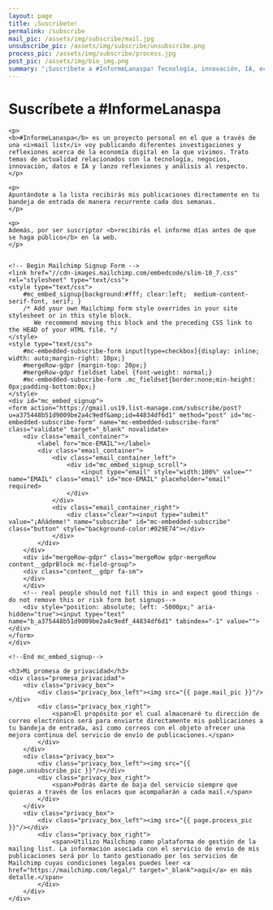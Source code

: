 ```yaml
---
layout: page
title: ¡Suscribete!
permalink: /subscribe
mail_pic: /assets/img/subscribe/mail.jpg
unsubscribe_pic: /assets/img/subscribe/unsubscribe.png
process_pic: /assets/img/subscribe/process.jpg
post_pic: /assets/img/bio_img.png
summary: "¡Suscríbete a #InformeLanaspa! Tecnología, innovación, IA, economía digital y más."
---
```

<div class="subscribe_page">
    <h1>Suscríbete a #InformeLanaspa</h1>

    <p>
    <b>#InformeLanaspa</b> es un proyecto personal en el que a través de una <i>mail list</i> voy publicando diferentes investigaciones y reflexiones acerca de la economía digital en la que vivimos. Trato temas de actualidad relacionados con la tecnología, negocios, innovación, datos e IA y lanzo reflexiones y análisis al respecto.
    </p>

    <p>
    Apuntándote a la lista recibirás mis publicaciones directamente en tu bandeja de entrada de manera recurrente cada dos semanas.
    </p>

    <p>
    Además, por ser suscriptor <b>recibirás el informe días antes de que se haga público</b> en la web.
    </p>


    <!-- Begin Mailchimp Signup Form -->
    <link href="//cdn-images.mailchimp.com/embedcode/slim-10_7.css" rel="stylesheet" type="text/css">
    <style type="text/css">
        #mc_embed_signup{background:#fff; clear:left;  medium-content-serif-font, serif; }
        /* Add your own Mailchimp form style overrides in your site stylesheet or in this style block.
           We recommend moving this block and the preceding CSS link to the HEAD of your HTML file. */
    </style>
    <style type="text/css">
        #mc-embedded-subscribe-form input[type=checkbox]{display: inline; width: auto;margin-right: 10px;}
        #mergeRow-gdpr {margin-top: 20px;}
        #mergeRow-gdpr fieldset label {font-weight: normal;}
        #mc-embedded-subscribe-form .mc_fieldset{border:none;min-height: 0px;padding-bottom:0px;}
    </style>
    <div id="mc_embed_signup">
    <form action="https://gmail.us19.list-manage.com/subscribe/post?u=a375448b51d9009be2a4c9edf&amp;id=44834df6d1" method="post" id="mc-embedded-subscribe-form" name="mc-embedded-subscribe-form" class="validate" target="_blank" novalidate>
        <div class="email_container">
            <label for="mce-EMAIL"></label>
            <div class="email_container">
                <div class="email_container_left">
                    <div id="mc_embed_signup_scroll">
                        <input type="email" style="width:100%" value="" name="EMAIL" class="email" id="mce-EMAIL" placeholder="email" required>
                    </div>
                </div>
                <div class="email_container_right">
                    <div class="clear"><input type="submit" value="¡Añádeme!" name="subscribe" id="mc-embedded-subscribe" class="button" style="background-color:#029E74"></div>
                </div>
            </div>
        </div>
        <div id="mergeRow-gdpr" class="mergeRow gdpr-mergeRow content__gdprBlock mc-field-group">
        <div class="content__gdpr fa-sm"> 
        </div>
        </div>
        <!-- real people should not fill this in and expect good things - do not remove this or risk form bot signups-->
        <div style="position: absolute; left: -5000px;" aria-hidden="true"><input type="text" name="b_a375448b51d9009be2a4c9edf_44834df6d1" tabindex="-1" value=""></div>
    </form>
    </div>

    <!--End mc_embed_signup-->

    <h3>Mi promesa de privacidad</h3>
    <div class="promesa_privacidad">
        <div class="privacy_box">
            <div class="privacy_box_left"><img src="{{ page.mail_pic }}"/></div>
            <div class="privacy_box_right">
                <span>El propósito por el cual almacenaré tu dirección de correo electrónico será para enviarte directamente mis publicaciones a tu bandeja de entrada, así como correos con el objeto ofrecer una mejora continua del servicio de envío de publicaciones.</span>
            </div>
        </div>
        <div class="privacy_box">
            <div class="privacy_box_left"><img src="{{ page.unsubscribe_pic }}"/></div>
            <div class="privacy_box_right">
                <span>Podrás darte de baja del servicio siempre que quieras a través de los enlaces que acompañarán a cada mail.</span>
            </div>
        </div>
        <div class="privacy_box">
            <div class="privacy_box_left"><img src="{{ page.process_pic }}"/></div>
            <div class="privacy_box_right">
                <span>Utilizo Mailchimp como plataforma de gestión de la mailing list. La información asociada con el servicio de envío de mis publicaciones será por lo tanto gestionado por los servicios de Mailchimp cuyas condiciones legales puedes leer <a href="https://mailchimp.com/legal/" target="_blank">aquí</a> en más detalle.</span>
            </div>
        </div>
    </div>

</div>
